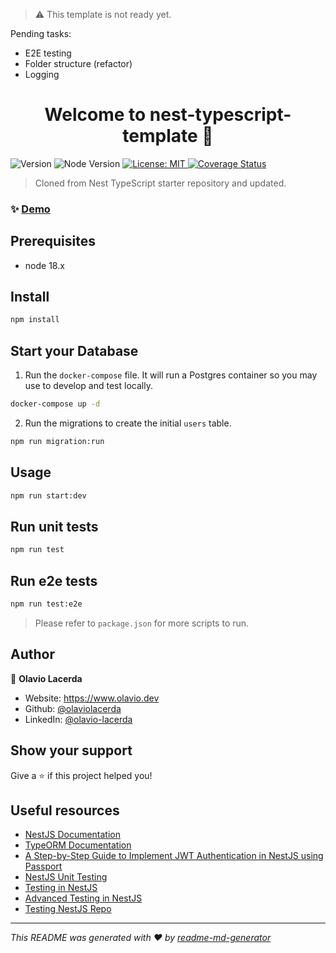 > ⚠️ This template is not ready yet.

<p>Pending tasks:</p>
<ul>
  <li>E2E testing</li>
  <li>Folder structure (refactor)</li>
  <li>Logging</li>
</ul>

<h1 align="center">Welcome to nest-typescript-template 👋</h1>
<p>
  <img alt="Version" src="https://img.shields.io/badge/version-1.0.0-blue.svg?cacheSeconds=2592000" />
  <img alt="Node Version" src="https://img.shields.io/badge/node-18.x-blue.svg" />
  <a href="#" target="_blank">
    <img alt="License: MIT" src="https://img.shields.io/badge/License-MIT-yellow.svg" />
  </a>
  <a href='https://coveralls.io/github/olaviolacerda/nestjs-template?branch=main'>
    <img alt='Coverage Status' src='https://coveralls.io/repos/github/olaviolacerda/nestjs-template/badge.svg?branch=main&kill_cache=1' />
  </a>
</p>

> Cloned from Nest TypeScript starter repository and updated.

### ✨ [Demo](https://nestjs-template-seven.vercel.app/)

## Prerequisites

- node 18.x

## Install

```sh
npm install
```

## Start your Database

1. Run the `docker-compose` file. It will run a Postgres container so you may use to develop and test locally.

```sh
docker-compose up -d
```

2. Run the migrations to create the initial `users` table.

```sh
npm run migration:run
```

## Usage

```sh
npm run start:dev
```

## Run unit tests

```sh
npm run test
```

## Run e2e tests

```sh
npm run test:e2e
```

> Please refer to `package.json` for more scripts to run.

## Author

👤 **Olavio Lacerda**

- Website: https://www.olavio.dev
- Github: [@olaviolacerda](https://github.com/olaviolacerda)
- LinkedIn: [@olavio-lacerda](https://linkedin.com/in/olavio-lacerda)

## Show your support

Give a ⭐️ if this project helped you!

## Useful resources

- [NestJS Documentation](https://docs.nestjs.com/)
- [TypeORM Documentation](https://typeorm.io/)
- [A Step-by-Step Guide to Implement JWT Authentication in NestJS using Passport](https://medium.com/@camillef_58366/implementing-authentication-in-nestjs-using-passport-and-jwt-5a565aa521de)
- [NestJS Unit Testing](https://www.tomray.dev/nestjs-unit-testing)
- [Testing in NestJS](https://dev.to/chafroudtarek/testing-in-nestjs-a-comprehensive-guide-3hjo)
- [Advanced Testing in NestJS](https://trilon.io/blog/advanced-testing-strategies-with-mocks-in-nestjs)
- [Testing NestJS Repo](https://github.com/jmcdo29/testing-nestjs/tree/main)

---

_This README was generated with ❤️ by [readme-md-generator](https://github.com/kefranabg/readme-md-generator)_
